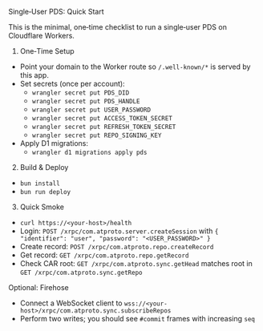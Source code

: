 Single‑User PDS: Quick Start

This is the minimal, one‑time checklist to run a single‑user PDS on Cloudflare Workers.

1) One‑Time Setup
- Point your domain to the Worker route so `/.well-known/*` is served by this app.
- Set secrets (once per account):
  - `wrangler secret put PDS_DID`
  - `wrangler secret put PDS_HANDLE`
  - `wrangler secret put USER_PASSWORD`
  - `wrangler secret put ACCESS_TOKEN_SECRET`
  - `wrangler secret put REFRESH_TOKEN_SECRET`
  - `wrangler secret put REPO_SIGNING_KEY`
- Apply D1 migrations:
  - `wrangler d1 migrations apply pds`

2) Build & Deploy
- `bun install`
- `bun run deploy`

3) Quick Smoke
- `curl https://<your-host>/health`
- Login: `POST /xrpc/com.atproto.server.createSession` with `{ "identifier": "user", "password": "<USER_PASSWORD>" }`
- Create record: `POST /xrpc/com.atproto.repo.createRecord`
- Get record: `GET /xrpc/com.atproto.repo.getRecord`
- Check CAR root: `GET /xrpc/com.atproto.sync.getHead` matches root in `GET /xrpc/com.atproto.sync.getRepo`

Optional: Firehose
- Connect a WebSocket client to `wss://<your-host>/xrpc/com.atproto.sync.subscribeRepos`
- Perform two writes; you should see `#commit` frames with increasing `seq`

